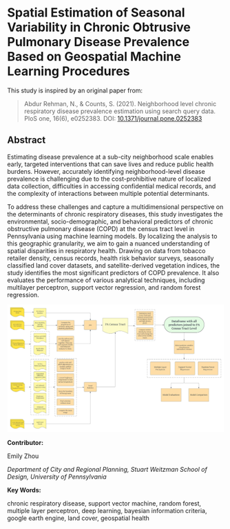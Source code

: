# Spatial Estimation of Seasonal Variability in Chronic Obtrusive Pulmonary Disease Prevalence Based on Geospatial Machine Learning Procedures

This study is inspired by an original paper from:

> Abdur Rehman, N., & Counts, S. (2021). Neighborhood level chronic respiratory disease prevalence estimation using search query data. PloS one, 16(6), e0252383. DOI: [10.1371/journal.pone.0252383](https://doi.org/10.1371/journal.pone.0252383)


## Abstract

Estimating disease prevalence at a sub-city neighborhood scale enables early, targeted interventions that can save lives and reduce public health burdens. 
However, accurately identifying neighborhood-level disease prevalence is challenging due to the cost-prohibitive nature of localized data collection, difficulties in accessing confidential medical records, and the complexity of interactions between multiple potential determinants.

To address these challenges and capture a multidimensional perspective on the determinants of chronic respiratory diseases, this study investigates the environmental, socio-demographic, and behavioral predictors of chronic obstructive pulmonary disease (COPD) at the census tract level in Pennsylvania using machine learning models.
By localizing the analysis to this geographic granularity, we aim to gain a nuanced understanding of spatial disparities in respiratory health.
Drawing on data from tobacco retailer density, census records, health risk behavior surveys, seasonally classified land cover datasets, and satellite-derived vegetation indices, the study identifies the most significant predictors of COPD prevalence. It also evaluates the performance of various analytical techniques, including multilayer perceptron, support vector regression, and random forest regression.

![](assets/workflow.jpeg)

**Contributor:**

Emily Zhou

*Department of City and Regional Planning, Stuart Weitzman School of Design, University of Pennsylvania*

**Key Words:**

chronic respiratory disease, support vector machine, random forest, multiple layer perceptron, deep learning, bayesian information criteria, google earth engine, land cover, geospatial health
